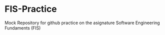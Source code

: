 # FIS-Practice
Mock Repository for github practice on the asignature Software Engineering Fundaments (FIS) 
